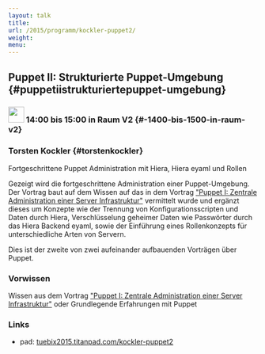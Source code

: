```yaml
---
layout: talk
title:
url: /2015/programm/kockler-puppet2/
weight: 
menu:
---
```

## Puppet II: Strukturierte Puppet-Umgebung {#puppetiistrukturiertepuppet-umgebung}

### <img height = "32" src="../../../images/talk.svg"> 14:00 bis 15:00 in Raum V2 {#-1400-bis-1500-in-raum-v2}

### Torsten Kockler {#torstenkockler}

Fortgeschrittene Puppet Administration mit Hiera, Hiera eyaml und Rollen

Gezeigt wird die fortgeschrittene Administration einer Puppet-Umgebung.
Der Vortrag baut auf dem Wissen auf das in dem Vortrag <a href="http://www.tuebix.org/programm/kockler-puppet1/">"Puppet I: Zentrale Administration einer Server Infrastruktur"</a> vermittelt wurde und ergänzt dieses um Konzepte wie der Trennung von Konfigurationsscripten und Daten durch Hiera, Verschlüsselung geheimer Daten wie Passwörter durch das Hiera Backend eyaml, sowie der Einführung eines Rollenkonzepts für unterschiedliche Arten von Servern.

Dies ist der zweite von zwei aufeinander aufbauenden Vorträgen über Puppet.

### Vorwissen

Wissen aus dem Vortrag <a href="http://www.tuebix.org/programm/kockler-puppet1/">"Puppet I: Zentrale Administration einer Server Infrastruktur"</a> oder Grundlegende Erfahrungen mit Puppet

### Links

- pad: <a href="https://tuebix2015.titanpad.com/kockler-puppet2" target="_blank">tuebix2015.titanpad.com/kockler-puppet2</a>
